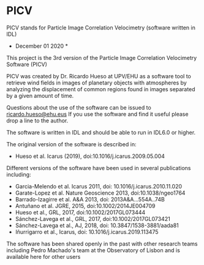 # PICV
PICV stands for Particle  Image Correlation Velocimetry (software written in IDL)


* December 01 2020 *

This project is the 3rd version of the Particle Image Correlation Velocimetry Software (PICV)

PICV was created by Dr. Ricardo Hueso at UPV/EHU as a software tool to retrieve wind fields 
in images of planetary objects with atmospheres by analyzing the displacement of common regions
found in images separated by a given amount of time.

Questions about the use of the software can be issued to ricardo.hueso@ehu.eus
If you use the software and find it useful please drop a line to the author.

The software is written in IDL and should be able to run in IDL6.0 or higher.

The original version of the software is described in:
* Hueso et al. Icarus (2019), doi:10.1016/j.icarus.2009.05.004 

Different versions of the software have been used in several publications including:

* Garcia-Melendo et al. Icarus 2011, doi: 10.1016/j.icarus.2010.11.020
* Garate-Lopez et al. Nature Geoscience 2013, doi:10.1038/ngeo1764
* Barrado-Izagirre et al. A&A 2013, doi: 2013A&A...554A..74B 
* Antuñano et al. JGRE, 2015, doi:10.1002/2014JE004709 
* Hueso et al., GRL, 2017, doi:10.1002/2017GL073444
* Sánchez-Lavega et al., GRL, 2017, doi:10.1002/2017GL073421 
* Sánchez-Lavega et al., AJ, 2018, doi: 10.3847/1538-3881/aada81
* Iñurrigarro et al., Icarus, doi: 10.1016/j.icarus.2019.113475

The software has been shared openly in the past with other research teams including
Pedro Machado's team at the Observatory of Lisbon and is available here for other users

